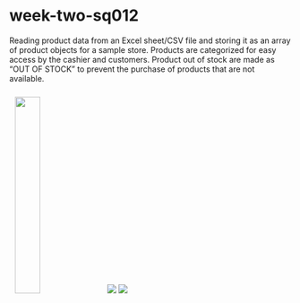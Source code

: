 # week-two-sq012
Reading product data from an Excel sheet/CSV file and storing it as an array of product objects for a sample store. Products are categorized for easy access by the cashier and customers. Product out of stock are made as “OUT OF STOCK” to prevent the purchase of products that are not available.


<img src="https://res.cloudinary.com/dpxkejiyy/image/upload/v1656733350/NextGenDevs/2022_07_02_04.41.24_yxf6cn.jpg" width="30%" vspace="10" hspace="10">

<img src="https://drive.google.com/file/d/1OyslJ8GTS4j-Sc9ct50jnqDgcJAVxTI9/view?usp=sharing">

<img src="https://drive.google.com/file/d/1MYhelZnJ26wBkFDUJTNxYKJAwA_In949/view?usp=sharing">
